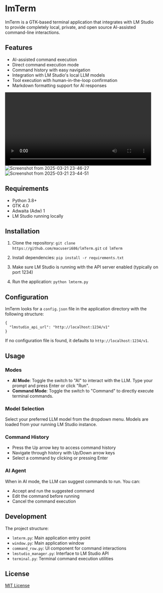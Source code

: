 # lmTerm

lmTerm is a GTK-based terminal application that integrates with LM Studio to provide completely local, private, and open source AI-assisted command-line interactions.

## Features

- AI-assisted command execution
- Direct command execution mode
- Command history with easy navigation
- Integration with LM Studio's local LLM models
- Tool execution with human-in-the-loop confirmation
- Markdown formatting support for AI responses


<video src="https://github.com/user-attachments/assets/d97feef5-2289-4129-a332-70ae4a6b436d" width="480"></video>
![Screenshot from 2025-03-21 23-46-27](https://github.com/user-attachments/assets/006e0660-e45b-41c2-9525-a7030e37a1ad)
![Screenshot from 2025-03-21 23-44-51](https://github.com/user-attachments/assets/367ac4ab-345b-4876-ab95-60bfcec1a457)

## Requirements

- Python 3.8+
- GTK 4.0
- Adwaita (Adw) 1
- LM Studio running locally

## Installation

1. Clone the repository:
   ```git clone https://github.com/macuseri686/lmTerm.git```
   ```cd lmTerm```

2. Install dependencies:
   ```pip install -r requirements.txt```

3. Make sure LM Studio is running with the API server enabled (typically on port 1234)

4. Run the application:
   ```python lmterm.py```

## Configuration

lmTerm looks for a `config.json` file in the application directory with the following structure:

```
{
  "lmstudio_api_url": "http://localhost:1234/v1"
}
```

If no configuration file is found, it defaults to `http://localhost:1234/v1`.

## Usage

### Modes

- **AI Mode**: Toggle the switch to "AI" to interact with the LLM. Type your prompt and press Enter or click "Run".
- **Command Mode**: Toggle the switch to "Command" to directly execute terminal commands.

### Model Selection

Select your preferred LLM model from the dropdown menu. Models are loaded from your running LM Studio instance.

### Command History

- Press the Up arrow key to access command history
- Navigate through history with Up/Down arrow keys
- Select a command by clicking or pressing Enter

### AI Agent

When in AI mode, the LLM can suggest commands to run. You can:
- Accept and run the suggested command
- Edit the command before running
- Cancel the command execution

## Development

The project structure:
- `lmterm.py`: Main application entry point
- `window.py`: Main application window
- `command_row.py`: UI component for command interactions
- `lmstudio_manager.py`: Interface to LM Studio API
- `terminal.py`: Terminal command execution utilities

## License

[MIT License](LICENSE)
